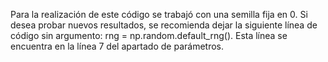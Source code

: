 Para la realización de este código se trabajó con una semilla fija en 0. Si desea probar nuevos resultados, se recomienda dejar la siguiente línea de código sin
argumento: rng = np.random.default_rng(). Esta línea se encuentra en la línea 7 del apartado de parámetros.
